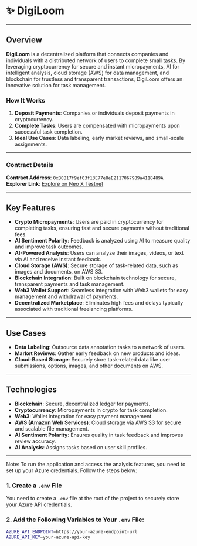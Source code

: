 # ✨ DigiLoom

---

## Overview
**DigiLoom** is a decentralized platform that connects companies and individuals with a distributed network of users to complete small tasks. By leveraging cryptocurrency for secure and instant micropayments, AI for intelligent analysis, cloud storage (AWS) for data management, and blockchain for trustless and transparent transactions, DigiLoom offers an innovative solution for task management.

### How It Works
1. **Deposit Payments**: Companies or individuals deposit payments in cryptocurrency.
2. **Complete Tasks**: Users are compensated with micropayments upon successful task completion.
3. **Ideal Use Cases**: Data labeling, early market reviews, and small-scale assignments.

---

### Contract Details
**Contract Address**: `0xB0B17f9ef03f13E77e8eE2117067989a4118489A`  
**Explorer Link**: [Explore on Neo X Testnet](https://xt4scan.ngd.network/address/0xB0B17f9ef03f13E77e8eE2117067989a4118489A)

---

## Key Features
- **Crypto Micropayments**: Users are paid in cryptocurrency for completing tasks, ensuring fast and secure payments without traditional fees.
- **AI Sentiment Polarity**: Feedback is analyzed using AI to measure quality and improve task outcomes.
- **AI-Powered Analysis**: Users can analyze their images, videos, or text via AI and receive instant feedback.
- **Cloud Storage (AWS)**: Secure storage of task-related data, such as images and documents, on AWS S3.
- **Blockchain Integration**: Built on blockchain technology for secure, transparent payments and task management.
- **Web3 Wallet Support**: Seamless integration with Web3 wallets for easy management and withdrawal of payments.
- **Decentralized Marketplace**: Eliminates high fees and delays typically associated with traditional freelancing platforms.

---

## Use Cases
- **Data Labeling**: Outsource data annotation tasks to a network of users.
- **Market Reviews**: Gather early feedback on new products and ideas.
- **Cloud-Based Storage**: Securely store task-related data like user submissions, options, images, and other documents on AWS.

---

## Technologies
- **Blockchain**: Secure, decentralized ledger for payments.
- **Cryptocurrency**: Micropayments in crypto for task completion.
- **Web3**: Wallet integration for easy payment management.
- **AWS (Amazon Web Services)**: Cloud storage via AWS S3 for secure and scalable file management.
- **AI Sentiment Polarity**: Ensures quality in task feedback and improves review accuracy.
- **AI Analysis**: Assigns tasks based on user skill profiles.

---
Note:
To run the application and access the analysis features, you need to set up your Azure credentials. Follow the steps below:

### 1. Create a `.env` File
You need to create a `.env` file at the root of the project to securely store your Azure API credentials.

### 2. Add the Following Variables to Your `.env` File:
```bash
AZURE_API_ENDPOINT=https://your-azure-endpoint-url
AZURE_API_KEY=your-azure-api-key
